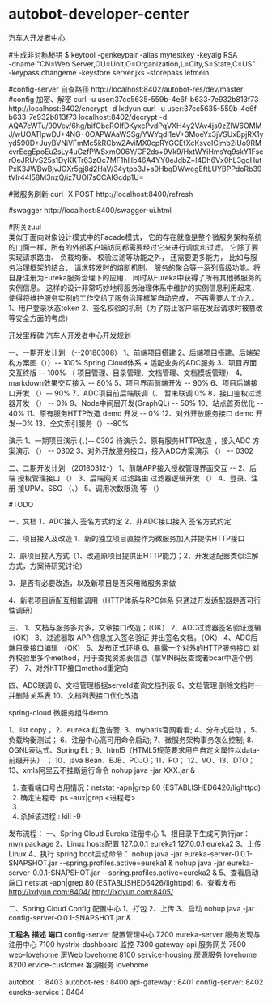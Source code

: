 # autobot-developer-center
汽车人开发者中心

#生成非对称秘钥
$ keytool -genkeypair -alias mytestkey -keyalg RSA \
  -dname "CN=Web Server,OU=Unit,O=Organization,L=City,S=State,C=US" \
  -keypass changeme -keystore server.jks -storepass letmein

#config-server 自查路径
http://localhost:8402/autobot-res/dev/master
#config 加密、解密
curl -u user:37cc5635-559b-4e6f-b633-7e932b813f73  http://localhost:8402/encrypt -d lxdyun
curl -u user:37cc5635-559b-4e6f-b633-7e932b813f73 localhost:8402/decrypt -d AQA7cWTu/90Vev/6hg/bifObcROIfDKyxcPvdPqVXH4y2VAv4js0zZIW6OMMJ/wUOATlpwDJ+4NG+0OAPWAaWSSg/YWYqdi1eV+3MoeYx3jVSUxBpjRX1yyd590D+JuyBVNiVFmMc5kRCbw2AviMX0cpRYGCEfXcKsvoICjmb2iUo9RMcvrEcgEpoEu2sLy4uGzfPWSxmO06Y/CF2ds+9Vk9/HxtWYiHmsYq9skY1FserOeJRUvS25s1DyKKTr63zOc7MF1hHb46A4YY0eJdbZ+l4Dh6Vx0hL3gqHutPxK3JWBwBjvJGXr5gj8d2HaV/34ytpo3J+s9HbqDWwegEftLUYBPPdoRb39tVIr44I58M3nzQ/iz7UOI7sCCAIGcdp1U=

#微服务刷新
curl -X POST http://localhost:8400/refresh


#swagger 
http://localhost:8400/swagger-ui.html



#网关zuul  
类似于面向对象设计模式中的Facade模式， 它的存在就像是整个微服务架构系统的门面一样，所有的外部客户端访问都需要经过它来进行调度和过滤。
它除了要实现请求路由、 负载均衡、 校验过滤等功能之外， 还需要更多能力， 比如与服务治理框架的结合、 请求转发时的熔断机制、 服务的聚合等一系列高级功能。将自身注册为Eureka服务治理下的应用， 同时从Eureka中获得了所有其他微服务的实例信息。 这样的设计非常巧妙地将服务治理体系中维护的实例信息利用起来， 使得将维护服务实例的工作交给了服务治理框架自动完成， 不再需要人工介入。
1、用户登录状态token
2、签名校验的机制（为了防止客户端在发起请求时被篡改等安全方面的考虑）



开发里程碑
汽车人开发者中心开发规划

一、一期开发计划 （--20180308）
1、前端项目搭建
2、后端项目搭建、后端架构方案图（））-- 100%
    Spring Cloud体系 + 适配业务的ADC服务
3、项目界面交互终版 -- 100%
  （ 项目管理、目录管理、文档管理、文档模板管理）
4、 markdown效果交互接入 -- 80%
5、项目界面前端开发 -- 90%
6、项目后端接口开发 （）-- 90%
7、ADC项目前后端联调（、 暂未联调 0%
8、接口鉴权过滤器开发 （） -- 0%
9、Node中间层开发(GraphQL) -- 50%
10、站点首页优化   -- 40%
11、原有服务HTTP改造 demo 开发 -- 0%
12、对外开放服务接口 demo 开发--0%
13、全文索引服务（）--80%

演示
1、一期项目演示 (、)-- 0302 待演示
2、原有服务HTTP改造 ，接入ADC 方案演示 （） -- 0302
3、对外开放服务接口，接入ADC方案演示 （） -- 0302

二、二期开发计划 （20180312-）
1、前端APP接入授权管理界面交互 --
2、后端 授权管理接口 （）
3、后端网关 过滤路由 过滤器逻辑开发 （）
4、登录、注册 接UPM、SSO （、）
5、调用次数限流 等 （）

#TODO

一、文档
1、ADC接入 签名方式约定
2、非ADC接口接入 签名方式约定

二、项目接入及改造
1、新的独立项目直接作为微服务加入并提供HTTP接口

2、原项目接入方式（1、改造原项目提供出HTTP能力；2、开发适配器类似注解方式，方案待研究讨论）

3、是否有必要改造，以及新项目是否采用微服务来做

4、新老项目适配互相能调用（HTTP体系与RPC体系 只通过开发适配器是否可行性调研）

三、
1、文档与服务多对多，文章接口改造；（OK）
2、ADC过滤器签名验证逻辑（OK）
3、过滤器取 APP 信息加入签名验证 并出签名文档。（OK）
4、ADC后端目录接口编辑 （OK）
5、发布正式环境
6、暴露一个对外的HTTP服务接口 对外校验里多个method，用于查找资源表信息（拿VIN码反查或者bcar中造个例子） 
7、对外hTTP接口method重定向

四、ADC联调
8、文档管理根据serveId查询文档列表
9、文档管理 删除文档时一并删除关系表
10、文档列表接口优化改造


spring-cloud 微服务组件demo

1、list copy； 
2、eureka 红色告警; 
3、mybatis官网看看;
4、分布式启动；
5、负载均衡测试；
6、注册中心高可用命令启动; 
7、微服务架构事务怎么控制; 
8、OGNL表达式、Spring EL ; 
9、html5（HTML5规范要求⽤户⾃定义属性以data-前缀开头） ； 
10、java Bean、EJB、POJO；11、PO； 12、VO、13、DTO；
13、xmls阿里云不挂断运行命令 nohup java -jar XXX.jar & 
1. 查看端口号占用情况：netstat -apn|grep 80 (ESTABLISHED6426/lighttpd)
2. 确定进程号: ps -aux|grep <进程号> 
3. 
3. 杀掉该进程 : kill -9 

发布流程：
一、Spring Cloud Eureka 注册中心
1、根目录下生成可执行jar：mvn package 
2、Linux hosts配置
127.0.0.1	eureka1
127.0.0.1	eureka2
3、上传Linux
4、执行 spring boot启动命令：
nohup java -jar eureka-server-0.0.1-SNAPSHOT.jar --spring.profiles.active=eureka1 & 
nohup java -jar eureka-server-0.0.1-SNAPSHOT.jar --spring.profiles.active=eureka2 & 
5、查看启动端口
netstat -apn|grep 80 (ESTABLISHED6426/lighttpd)
6、查看发布
http://lxdyun.com:8404/
http://lxdyun.com:8405/

二、Spring Cloud Config 配置中心
1、打包
2、上传
3、启动
nohup java -jar config-server-0.0.1-SNAPSHOT.jar & 




**工程名**	**描述**	**端口**
config-server	配置管理中心	7200
eureka-server	服务发现与注册中心	7100
hystrix-dashboard	监控	7300
gateway-api	服务网关	7500
web-lovehome	房Web lovehome	8100
service-housing	房源服务 lovehome	8200
ervice-customer	客源服务 lovehome

autobot ： 8403
autobot-res : 8400
api-gateway : 8401
config-server: 8402
eureka-service：8404